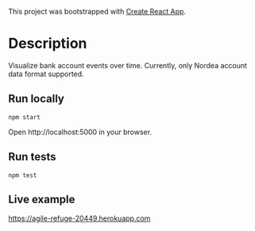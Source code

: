 This project was bootstrapped with [Create React App](https://github.com/facebookincubator/create-react-app).

# Description

Visualize bank account events over time. Currently, only Nordea account data format supported.

## Run locally

`npm start`

Open http://localhost:5000 in your browser.

## Run tests

`npm test`

## Live example

https://agile-refuge-20449.herokuapp.com